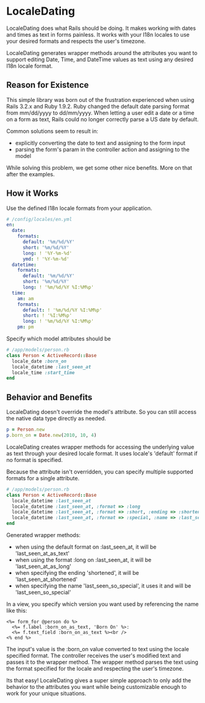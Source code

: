 # LocaleDating

LocaleDating does what Rails should be doing. It makes working with dates and times as text in forms painless.
It works with your I18n locales to use your desired formats and respects the user's timezone.

LocaleDating generates wrapper methods around the attributes you want to support editing
Date, Time, and DateTime values as text using any desired I18n locale format.

## Reason for Existence

This simple library was born out of the frustration experienced when using Rails 3.2.x and Ruby 1.9.2. Ruby
changed the default date parsing format from mm/dd/yyyy to dd/mm/yyyy. When letting a user edit a date or a time
on a form as text, Rails could no longer correctly parse a US date by default.

Common solutions seem to result in:

* explicitly converting the date to text and assigning to the form input
* parsing the form's param in the controller action and assigning to the model

While solving this problem, we get some other nice benefits. More on that after the examples.

## How it Works

Use the defined I18n locale formats from your application.

```yaml
# /config/locales/en.yml
en:
  date:
    formats:
      default: '%m/%d/%Y'
      short: '%m/%d/%Y'
      long: ! '%Y-%m-%d'
      ymd: ! '%Y-%m-%d'
  datetime:
    formats:
      default: '%m/%d/%Y'
      short: '%m/%d/%Y'
      long: ! '%m/%d/%Y %I:%M%p'
  time:
    am: am
    formats:
      default: ! '%m/%d/%Y %I:%M%p'
      short: ! '%I:%M%p'
      long: ! '%m/%d/%Y %I:%M%p'
    pm: pm
```

Specify which model attributes should be

```ruby
# /app/models/person.rb
class Person < ActiveRecord::Base
  locale_date :born_on
  locale_datetime :last_seen_at
  locale_time :start_time
end
```

## Behavior and Benefits

LocaleDating doesn't override the model's attribute. So you can still access the native data type directly as needed.

```ruby
p = Person.new
p.born_on = Date.new(2010, 10, 4)
```

LocaleDating creates wrapper methods for accessing the underlying value as text through your desired locale format.
It uses locale's 'default' format if no format is specified.

Because the attribute isn't overridden, you can specify multiple supported formats for a single attribute.

```ruby
# /app/models/person.rb
class Person < ActiveRecord::Base
  locale_datetime :last_seen_at
  locale_datetime :last_seen_at, :format => :long
  locale_datetime :last_seen_at, :format => :short, :ending => :shortened
  locale_datetime :last_seen_at, :format => :special, :name => :last_seen_so_special
end
```

Generated wrapper methods:

* when using the default format on :last_seen_at, it will be 'last_seen_at_as_text'
* when using the format :long on :last_seen_at, it will be 'last_seen_at_as_long'
* when specifying the ending 'shortened', it will be 'last_seen_at_shortened'
* when specifying the name 'last_seen_so_special', it uses it and will be 'last_seen_so_special'

In a view, you specify which version you want used by referencing the name like this:

```erb
<%= form_for @person do %>
  <%= f.label :born_on_as_text, 'Born On' %>:
  <%= f.text_field :born_on_as_text %><br />
<% end %>
```

The input's value is the :born_on value converted to text using the locale specified format. The controller receives
the user's modified text and passes it to the wrapper method. The wrapper method parses the text using the format
specified for the locale and respecting the user's timezone.

Its that easy! LocaleDating gives a super simple approach to only add the behavior to the attributes you want
while being customizable enough to work for your unique situations.


